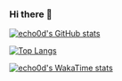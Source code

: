 ### Hi there 👋

<!--
**echo0d/echo0d** is a ✨ _special_ ✨ repository because its `README.md` (this file) appears on your GitHub profile.

Here are some ideas to get you started:

- 🔭 I’m currently working on ...
- 🌱 I’m currently learning ...
- 👯 I’m looking to collaborate on ...
- 🤔 I’m looking for help with ...
- 💬 Ask me about ...
- 📫 How to reach me: ...
- 😄 Pronouns: ...
- ⚡ Fun fact: ...
-->
[![echo0d's GitHub stats](https://github-readme-stats.vercel.app/api?username=echo0d&show_icons=true&theme=radical)](https://github.com/anuraghazra/github-readme-stats)

[![Top Langs](https://github-readme-stats.vercel.app/api/top-langs/?username=echo0d&layout=compact)](https://github.com/anuraghazra/github-readme-stats)

[![echo0d's WakaTime stats](https://github-readme-stats.vercel.app/api/wakatime?username=echo0d&layout=compact)](https://github.com/anuraghazra/github-readme-stats)
